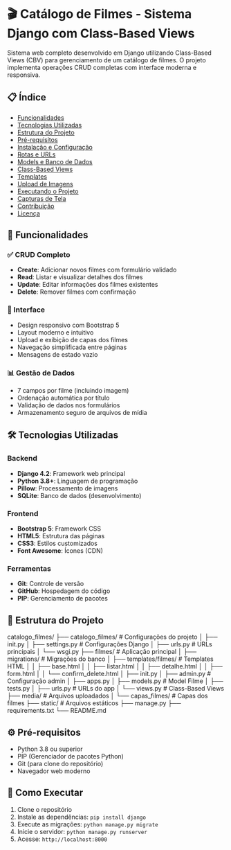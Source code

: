 # 🎬 Catálogo de Filmes - Sistema Django com Class-Based Views

Sistema web completo desenvolvido em Django utilizando Class-Based Views (CBV) para gerenciamento de um catálogo de filmes. O projeto implementa operações CRUD completas com interface moderna e responsiva.

## 📋 Índice

- [Funcionalidades](#-funcionalidades)
- [Tecnologias Utilizadas](#-tecnologias-utilizadas)
- [Estrutura do Projeto](#-estrutura-do-projeto)
- [Pré-requisitos](#-pré-requisitos)
- [Instalação e Configuração](#-instalação-e-configuração)
- [Rotas e URLs](#-rotas-e-urls)
- [Models e Banco de Dados](#-models-e-banco-de-dados)
- [Class-Based Views](#-class-based-views)
- [Templates](#-templates)
- [Upload de Imagens](#-upload-de-imagens)
- [Executando o Projeto](#-executando-o-projeto)
- [Capturas de Tela](#-capturas-de-tela)
- [Contribuição](#-contribuição)
- [Licença](#-licença)

## 🚀 Funcionalidades

### ✅ CRUD Completo
- **Create**: Adicionar novos filmes com formulário validado
- **Read**: Listar e visualizar detalhes dos filmes
- **Update**: Editar informações dos filmes existentes
- **Delete**: Remover filmes com confirmação

### 🎨 Interface
- Design responsivo com Bootstrap 5
- Layout moderno e intuitivo
- Upload e exibição de capas dos filmes
- Navegação simplificada entre páginas
- Mensagens de estado vazio

### 📊 Gestão de Dados
- 7 campos por filme (incluindo imagem)
- Ordenação automática por título
- Validação de dados nos formulários
- Armazenamento seguro de arquivos de mídia

## 🛠️ Tecnologias Utilizadas

### Backend
- **Django 4.2**: Framework web principal
- **Python 3.8+**: Linguagem de programação
- **Pillow**: Processamento de imagens
- **SQLite**: Banco de dados (desenvolvimento)

### Frontend
- **Bootstrap 5**: Framework CSS
- **HTML5**: Estrutura das páginas
- **CSS3**: Estilos customizados
- **Font Awesome**: Ícones (CDN)

### Ferramentas
- **Git**: Controle de versão
- **GitHub**: Hospedagem do código
- **PIP**: Gerenciamento de pacotes

## 📁 Estrutura do Projeto
catalogo_filmes/
├── catalogo_filmes/ # Configurações do projeto
│ ├── init.py
│ ├── settings.py # Configurações Django
│ ├── urls.py # URLs principais
│ └── wsgi.py
├── filmes/ # Aplicação principal
│ ├── migrations/ # Migrações do banco
│ ├── templates/filmes/ # Templates HTML
│ │ ├── base.html
│ │ ├── listar.html
│ │ ├── detalhe.html
│ │ ├── form.html
│ │ └── confirm_delete.html
│ ├── init.py
│ ├── admin.py # Configuração admin
│ ├── apps.py
│ ├── models.py # Model Filme
│ ├── tests.py
│ ├── urls.py # URLs do app
│ └── views.py # Class-Based Views
├── media/ # Arquivos uploadados
│ └── capas_filmes/ # Capas dos filmes
├── static/ # Arquivos estáticos
├── manage.py
├── requirements.txt
└── README.md


## ⚙️ Pré-requisitos

- Python 3.8 ou superior
- PIP (Gerenciador de pacotes Python)
- Git (para clone do repositório)
- Navegador web moderno

## 🎯 Como Executar

1. Clone o repositório
2. Instale as dependências: `pip install django`
3. Execute as migrações: `python manage.py migrate`
4. Inicie o servidor: `python manage.py runserver`
5. Acesse: `http://localhost:8000`

